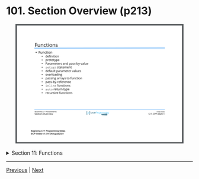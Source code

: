 # 101. Section Overview (p213)

<p align="center" >
    <img src="../images/101_Section-Overview.png" width="90%" > 
               
</p> 


<details>
  <summary> Section 11: Functions </summary>

  -   using `g++`
  ```
  g++ -Wall -std=c++14 main.cpp  
  ```
  - using `-Wextra` and `-Wpedantic` options enable additional warning checks beyond the `-Wall` option, e.g. `-Wmisleading-indentation`
  ```
  g++ -Wall -Wextra -Wpedantic -Wmisleading-indentation -std=c++17 main.cpp
  ```

  - [Codebase: 101. Section Overview](../codebase/S11_Functions/)  
  
</details>



---

[Previous](./100_Section-Challenge-Solution.md) | [Next](./102_What-is-a-Function%3F.md)